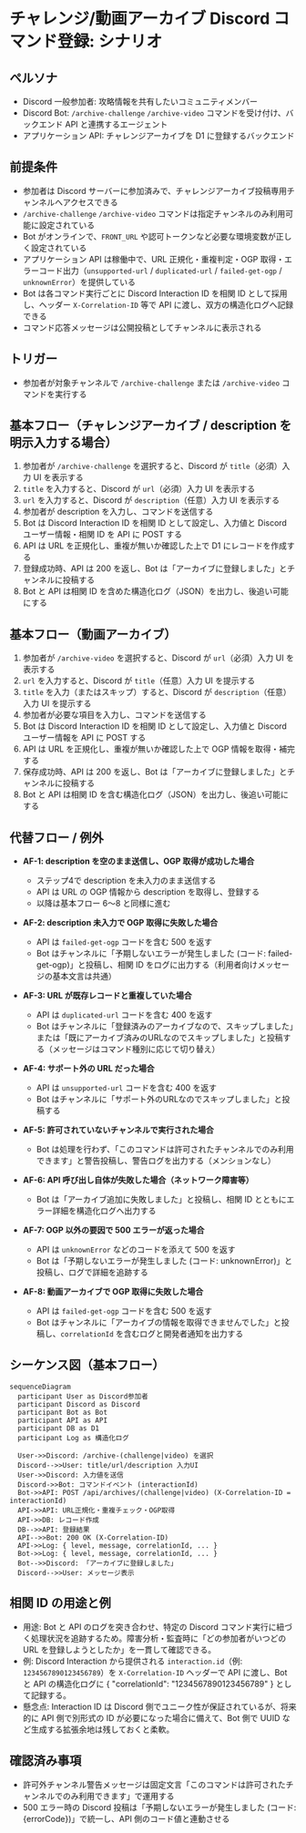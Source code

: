 # チャレンジ/動画アーカイブ Discord コマンド登録: シナリオ

## ペルソナ

- Discord 一般参加者: 攻略情報を共有したいコミュニティメンバー
- Discord Bot: `/archive-challenge` `/archive-video` コマンドを受け付け、バックエンド API と連携するエージェント
- アプリケーション API: チャレンジアーカイブを D1 に登録するバックエンド

## 前提条件

- 参加者は Discord サーバーに参加済みで、チャレンジアーカイブ投稿専用チャンネルへアクセスできる
- `/archive-challenge` `/archive-video` コマンドは指定チャンネルのみ利用可能に設定されている
- Bot がオンラインで、`FRONT_URL` や認可トークンなど必要な環境変数が正しく設定されている
- アプリケーション API は稼働中で、URL 正規化・重複判定・OGP 取得・エラーコード出力（`unsupported-url` / `duplicated-url` / `failed-get-ogp` / `unknownError`）を提供している
- Bot は各コマンド実行ごとに Discord Interaction ID を相関 ID として採用し、ヘッダー `X-Correlation-ID` 等で API に渡し、双方の構造化ログへ記録できる
- コマンド応答メッセージは公開投稿としてチャンネルに表示される

## トリガー

- 参加者が対象チャンネルで `/archive-challenge` または `/archive-video` コマンドを実行する

## 基本フロー（チャレンジアーカイブ / description を明示入力する場合）

1. 参加者が `/archive-challenge` を選択すると、Discord が `title`（必須）入力 UI を表示する
2. `title` を入力すると、Discord が `url`（必須）入力 UI を表示する
3. `url` を入力すると、Discord が `description`（任意）入力 UI を表示する
4. 参加者が description を入力し、コマンドを送信する
5. Bot は Discord Interaction ID を相関 ID として設定し、入力値と Discord ユーザー情報・相関 ID を API に POST する
6. API は URL を正規化し、重複が無いか確認した上で D1 にレコードを作成する
7. 登録成功時、API は 200 を返し、Bot は「アーカイブに登録しました」とチャンネルに投稿する
8. Bot と API は相関 ID を含めた構造化ログ（JSON）を出力し、後追い可能にする

## 基本フロー（動画アーカイブ）

1. 参加者が `/archive-video` を選択すると、Discord が `url`（必須）入力 UI を表示する
2. `url` を入力すると、Discord が `title`（任意）入力 UI を提示する
3. `title` を入力（またはスキップ）すると、Discord が `description`（任意）入力 UI を提示する
4. 参加者が必要な項目を入力し、コマンドを送信する
5. Bot は Discord Interaction ID を相関 ID として設定し、入力値と Discord ユーザー情報を API に POST する
6. API は URL を正規化し、重複が無いか確認した上で OGP 情報を取得・補完する
7. 保存成功時、API は 200 を返し、Bot は「アーカイブに登録しました」とチャンネルに投稿する
8. Bot と API は相関 ID を含む構造化ログ（JSON）を出力し、後追い可能にする

## 代替フロー / 例外

- **AF-1: description を空のまま送信し、OGP 取得が成功した場合**
  - ステップ4で description を未入力のまま送信する
  - API は URL の OGP 情報から description を取得し、登録する
  - 以降は基本フロー 6〜8 と同様に進む

- **AF-2: description 未入力で OGP 取得に失敗した場合**
  - API は `failed-get-ogp` コードを含む 500 を返す
  - Bot はチャンネルに「予期しないエラーが発生しました (コード: failed-get-ogp)」と投稿し、相関 ID をログに出力する（利用者向けメッセージの基本文言は共通）

- **AF-3: URL が既存レコードと重複していた場合**
  - API は `duplicated-url` コードを含む 400 を返す
  - Bot はチャンネルに「登録済みのアーカイブなので、スキップしました」または「既にアーカイブ済みのURLなのでスキップしました」と投稿する（メッセージはコマンド種別に応じて切り替え）

- **AF-4: サポート外の URL だった場合**
  - API は `unsupported-url` コードを含む 400 を返す
  - Bot はチャンネルに「サポート外のURLなのでスキップしました」と投稿する

- **AF-5: 許可されていないチャンネルで実行された場合**
  - Bot は処理を行わず、「このコマンドは許可されたチャンネルでのみ利用できます」と警告投稿し、警告ログを出力する（メンションなし）

- **AF-6: API 呼び出し自体が失敗した場合（ネットワーク障害等）**
  - Bot は「アーカイブ追加に失敗しました」と投稿し、相関 ID とともにエラー詳細を構造化ログへ出力する

- **AF-7: OGP 以外の要因で 500 エラーが返った場合**
  - API は `unknownError` などのコードを添えて 500 を返す
  - Bot は「予期しないエラーが発生しました (コード: unknownError)」と投稿し、ログで詳細を追跡する

- **AF-8: 動画アーカイブで OGP 取得に失敗した場合**
  - API は `failed-get-ogp` コードを含む 500 を返す
  - Bot はチャンネルに「アーカイブの情報を取得できませんでした」と投稿し、`correlationId` を含むログと開発者通知を出力する

## シーケンス図（基本フロー）

```mermaid
sequenceDiagram
  participant User as Discord参加者
  participant Discord as Discord
  participant Bot as Bot
  participant API as API
  participant DB as D1
  participant Log as 構造化ログ

  User->>Discord: /archive-(challenge|video) を選択
  Discord-->>User: title/url/description 入力UI
  User->>Discord: 入力値を送信
  Discord->>Bot: コマンドイベント (interactionId)
  Bot->>API: POST /api/archives/(challenge|video) (X-Correlation-ID = interactionId)
  API->>API: URL正規化・重複チェック・OGP取得
  API->>DB: レコード作成
  DB-->>API: 登録結果
  API-->>Bot: 200 OK (X-Correlation-ID)
  API->>Log: { level, message, correlationId, ... }
  Bot->>Log: { level, message, correlationId, ... }
  Bot-->>Discord: 「アーカイブに登録しました」
  Discord-->>User: メッセージ表示
```

## 相関 ID の用途と例

- 用途: Bot と API のログを突き合わせ、特定の Discord コマンド実行に紐づく処理状況を追跡するため。障害分析・監査時に「どの参加者がいつどの URL を登録しようとしたか」を一貫して確認できる。
- 例: Discord Interaction から提供される `interaction.id`（例: `1234567890123456789`）を `X-Correlation-ID` ヘッダーで API に渡し、Bot と API の構造化ログに { "correlationId": "1234567890123456789" } として記録する。
- 懸念点: Interaction ID は Discord 側でユニーク性が保証されているが、将来的に API 側で別形式の ID が必要になった場合に備えて、Bot 側で UUID など生成する拡張余地は残しておくと柔軟。

## 確認済み事項

- 許可外チャンネル警告メッセージは固定文言「このコマンドは許可されたチャンネルでのみ利用できます」で運用する
- 500 エラー時の Discord 投稿は「予期しないエラーが発生しました (コード: {errorCode})」で統一し、API 側のコード値と連動させる
